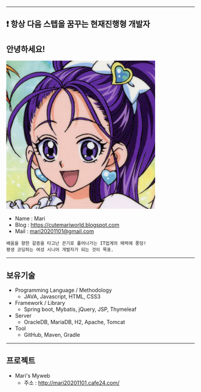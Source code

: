 <!---
MARI2020201101/MARI2020201101 is a ✨ special ✨ repository because its `README.md` (this file) appears on your GitHub profile.
You can click the Preview link to take a look at your changes.
--->
---
:exclamation: 항상 다음 스텝을 꿈꾸는 현재진행형 개발자 
---
## 안녕하세요!
![프로필이미지](https://github.com/MARI2020201101/MARI2020201101/blob/main/Futari%20wa%20Pretty%20Cure-splashstar%20(2).png)
* Name : Mari
* Blog : https://cutemariworld.blogspot.com
* Mail : mari20201101@gmail.com
```
배움을 향한 갈증을 타고난 끈기로 풀어나가는 IT업계의 매력에 풍덩!
평생 코딩하는 여성 시니어 개발자가 되는 것이 목표.
```
---
## 보유기술
* Programming Language / Methodology
  * JAVA, Javascript, HTML, CSS3
* Framework / Library
  * Spring boot, Mybatis, jQuery, JSP, Thymeleaf
* Server
  * OracleDB, MariaDB, H2, Apache, Tomcat
* Tool
  * GitHub, Maven, Gradle
---
## 프로젝트
* Mari's Myweb
  * 주소 : http://mari20201101.cafe24.com/


